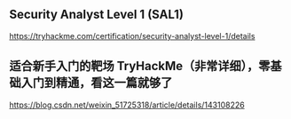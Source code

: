 ## Security Analyst Level 1 (SAL1)
https://tryhackme.com/certification/security-analyst-level-1/details

## 适合新手入门的靶场 TryHackMe（非常详细），零基础入门到精通，看这一篇就够了
https://blog.csdn.net/weixin_51725318/article/details/143108226
